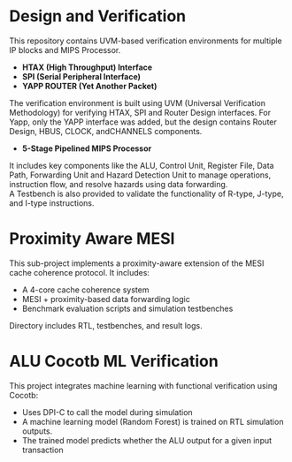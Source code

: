# Design and Verification

This repository contains UVM-based verification environments for multiple IP blocks and MIPS Processor.
- **HTAX (High Throughput) Interface**
- **SPI (Serial Peripheral Interface)**
- **YAPP ROUTER (Yet Another Packet)**

The verification environment is built using UVM (Universal Verification Methodology) for verifying HTAX, SPI and Router Design interfaces.
For Yapp, only the YAPP interface was added, but the design contains Router Design, HBUS, CLOCK, andCHANNELS components.

- **5-Stage Pipelined MIPS Processor**

It includes key components like the ALU, Control Unit, Register File, Data Path, Forwarding Unit and Hazard Detection Unit to manage operations, instruction flow, and resolve hazards using data forwarding.  
A Testbench is also provided to validate the functionality of R-type, J-type, and I-type instructions.

# Proximity Aware MESI

This sub-project implements a proximity-aware extension of the MESI cache coherence protocol. It includes:

- A 4-core cache coherence system
- MESI + proximity-based data forwarding logic
- Benchmark evaluation scripts and simulation testbenches

 Directory includes RTL, testbenches, and result logs.

# ALU Cocotb ML Verification

This project integrates machine learning with functional verification using Cocotb:

- Uses DPI-C to call the model during simulation
- A machine learning model (Random Forest) is trained on RTL simulation outputs.
- The trained model predicts whether the ALU output for a given input transaction
